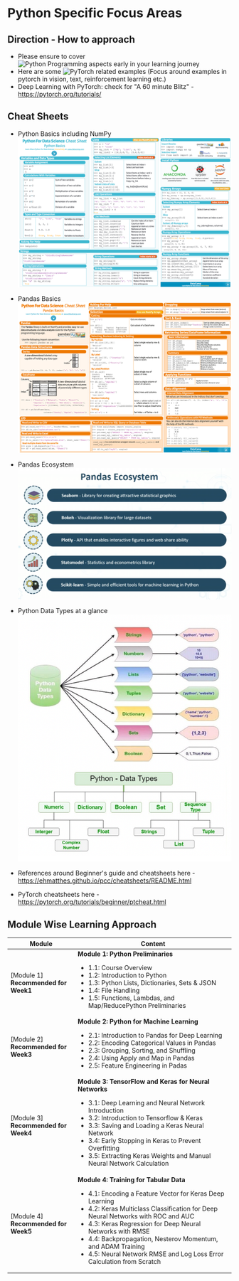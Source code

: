 # Python Specific Focus Areas

## Direction - How to approach
- Please ensure to cover ![Python Programming aspects early in your learning journey](https://github.com/kkm24132/Mentoring_Enablement/tree/master/Python/Basics)
- Here are some ![PyTorch related examples](https://github.com/pytorch/examples/) (Focus around examples in pytorch in vision, text, reinforcement learning etc.)
- Deep Learning with PyTorch: check for "A 60 minute Blitz" - https://pytorch.org/tutorials/

## Cheat Sheets
- Python Basics including NumPy
![Python Basics cheatsheets](/Python/Basics/PythonBasics_Cheatsheets.png)

- Pandas Basics
![Pandas Basics cheatsheets](/Python/Basics/PandasBasics_Cheatsheets.png)

- Pandas Ecosystem
![Pandas Ecosystem](/Python/Basics/Pandas_Ecosystem.png)

- Python Data Types at a glance
![Python DataTypes](/Python/Basics/Python_DataTypes.png)

- References around Beginner's guide and cheatsheets here - https://ehmatthes.github.io/pcc/cheatsheets/README.html

- PyTorch cheatsheets here - https://pytorch.org/tutorials/beginner/ptcheat.html


## Module Wise Learning Approach

Module|Content
---|---
[Module 1]<br>**Recommended for Week1** | **Module 1: Python Preliminaries**<ul><li>1.1: Course Overview<li>1.2: Introduction to Python<li>1.3: Python Lists, Dictionaries, Sets & JSON<li>1.4: File Handling<li>1.5: Functions, Lambdas, and Map/ReducePython Preliminaries</ul>
[Module 2]<br>**Recommended for Week3** | **Module 2: Python for Machine Learning**<ul><li>2.1: Introduction to Pandas for Deep Learning<li>2.2: Encoding Categorical Values in Pandas<li>2.3: Grouping, Sorting, and Shuffling<li>2.4: Using Apply and Map in Pandas<li>2.5: Feature Engineering in Padas </ul>
[Module 3]<br>**Recommended for Week4** | **Module 3: TensorFlow and Keras for Neural Networks**<ul><li>3.1: Deep Learning and Neural Network Introduction<li>3.2: Introduction to Tensorflow & Keras<li>3.3: Saving and Loading a Keras Neural Network<li>3.4: Early Stopping in Keras to Prevent Overfitting<li>3.5: Extracting Keras Weights and Manual Neural Network Calculation</ul>
[Module 4]<br>**Recommended for Week5** | **Module 4: Training for Tabular Data**<ul><li>4.1: Encoding a Feature Vector for Keras Deep Learning<li>4.2: Keras Multiclass Classification for Deep Neural Networks with ROC and AUC<li>4.3: Keras Regression for Deep Neural Networks with RMSE<li>4.4: Backpropagation, Nesterov Momentum, and ADAM Training<li>4.5: Neural Network RMSE and Log Loss Error Calculation from Scratch</ul>
